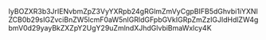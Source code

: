 IyBOZXR3b3JrIENvbmZpZ3VyYXRpb24gRGlmZmVyCgpBIFB5dGhvbi1iYXNlZCB0b29sIGZvciBnZW5lcmF0aW5nIGRldGFpbGVkIGRpZmZzIGJldHdlZW4gbmV0d29yayBkZXZpY2UgY29uZmlndXJhdGlvbiBmaWxlcy4K